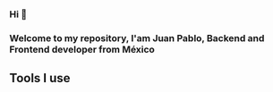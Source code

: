 ### Hi 👋
### Welcome to my repository, I'am Juan Pablo, Backend and Frontend developer from México

## Tools I use
<img src="https://www.vhv.rs/dpng/d/590-5903330_reactjs-logo-react-js-transparent-icon-hd-png.png" alt="" />
